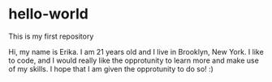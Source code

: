 # hello-world
This is my first repository 

Hi, my name is Erika. I am 21 years old and I live in Brooklyn, New York. I like to code, and I would really like the opprotunity to learn more and make use of my skills. I hope that I am given the opprotunity to do so! :)
